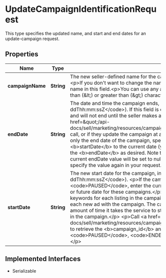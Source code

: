 

# UpdateCampaignIdentificationRequest

This type specifies the updated name, and start and end dates for an update-campaign request.
## Properties

Name | Type | Description | Notes
------------ | ------------- | ------------- | -------------
**campaignName** | **String** | The new seller-defined name for the campaign. This value must be unique for the seller. &lt;p&gt;If you don&#39;t want to change the name of the campaign, specify the current campaign name in this field.&lt;p&gt;You can use any alphanumeric characters in the name, except the less than (&amp;lt;) or greater than (&amp;gt;) characters.&lt;/p&gt;&lt;b&gt;Max length: &lt;/b&gt;80 characters. |  [optional]
**endDate** | **String** | The date and time the campaign ends, in UTC format (&lt;code&gt;yyyy-MM-ddThh:mm:ssZ&lt;/code&gt;). If this field is omitted, the campaign will have no defined end date, and will not end until the seller makes a decision to end the campaign with an &lt;a href&#x3D;\&quot;/api-docs/sell/marketing/resources/campaign/methods/endCampaign\&quot;&gt;endCampaign&lt;/a&gt; call, or if they update the campaign at a later time with an end date.&lt;p&gt;If you want to change only the end date of the campaign, specify the current campaign name and set &lt;b&gt;startDate&lt;/b&gt; to the current date (you cannot use a start date that is in the past), and set the &lt;b&gt;endDate&lt;/b&gt; as desired. Note that if you do not set a new end date in this call, any current endDate value will be set to null. To preserve the currently-set end date, you must specify the value again in your request.&lt;/p&gt; |  [optional]
**startDate** | **String** | The new start date for the campaign, in UTC format (&lt;code&gt;yyyy-MM-ddThh:mm:ssZ&lt;/code&gt;). &lt;p&gt;If the campaign is currently &lt;code&gt;RUNNING&lt;/code&gt; or &lt;code&gt;PAUSED&lt;/code&gt;, enter the current date in this field because you cannot submit past or future date for these campaigns.&lt;/p&gt;  &lt;p&gt;On the date specified, the service derives the keywords for each listing in the campaign, creates an ad for each listing, and associates each new ad with the campaign. The campaign starts after this process is completed. The amount of time it takes the service to start the campaign depends on the number of listings in the campaign.&lt;/p&gt;  &lt;p&gt;Call &lt;a href&#x3D;\&quot;/api-docs/sell/marketing/resources/campaign/methods/getCampaigns\&quot;&gt;getCampaigns&lt;/a&gt; to retrieve the &lt;b&gt;campaign_id&lt;/b&gt; and the campaign status (&lt;code&gt;RUNNING&lt;/code&gt;, &lt;code&gt;PAUSED&lt;/code&gt;, &lt;code&gt;ENDED&lt;/code&gt;, and so on) for all the seller&#39;s campaigns.&lt;/p&gt; |  [optional]


## Implemented Interfaces

* Serializable


